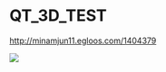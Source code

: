 # QT_3D_TEST

http://minamjun11.egloos.com/1404379

<img src="http://thumbnail.egloos.net/600x0/http://pds21.egloos.com/pds/201502/15/99/c0102099_54e04b9396388.png"> 
